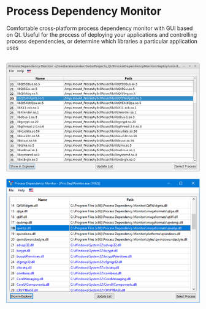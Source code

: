 # Process Dependency Monitor
Comfortable cross-platform process dependency monitor with GUI based on Qt. Useful for the process of deploying your applications and controlling process dependencies, or determine which libraries a particular application uses

<p align="center">
  <br>
  <img src="misc/screenshot-linux-1.png">
  <br>
  <br>
  <img src="misc/screenshot1.png">
</p>

